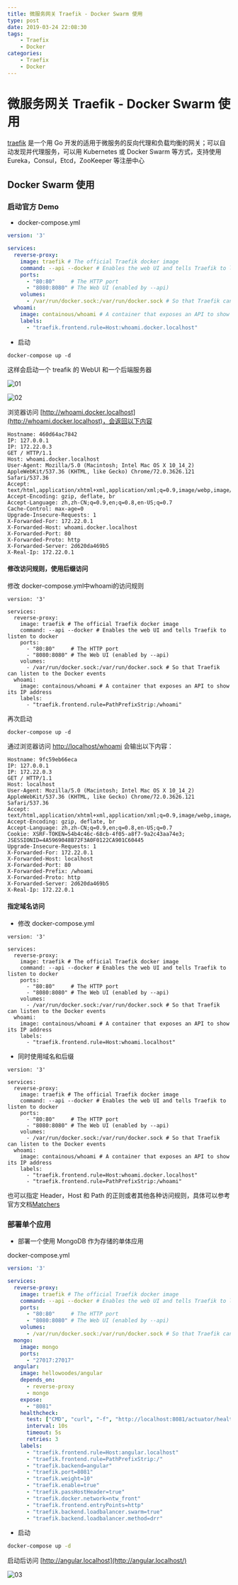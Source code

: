```yaml
---
title: 微服务网关 Traefik - Docker Swarm 使用
type: post
date: 2019-03-24 22:08:30
tags:
    - Traefix 
    - Docker
categories: 
    - Traefix 
    - Docker
---
```


# 微服务网关 Traefik - Docker Swarm 使用

[traefik](https://docs.traefik.io/) 是一个用 Go 开发的适用于微服务的反向代理和负载均衡的网关；可以自动发现并代理服务，可以用 Kubernetes 或 Docker Swarm 等方式，支持使用 Eureka，Consul，Etcd，ZooKeeper 等注册中心

## Docker Swarm 使用

### 启动官方 Demo

- docker-compose.yml

```yaml
version: '3'

services:
  reverse-proxy:
    image: traefik # The official Traefik docker image
    command: --api --docker # Enables the web UI and tells Traefik to listen to docker
    ports:
      - "80:80"     # The HTTP port
      - "8080:8080" # The Web UI (enabled by --api)
    volumes:
      - /var/run/docker.sock:/var/run/docker.sock # So that Traefik can listen to the Docker events
  whoami:
    image: containous/whoami # A container that exposes an API to show its IP address
    labels:
      - "traefik.frontend.rule=Host:whoami.docker.localhost"
```
- 启动
```
docker-compose up -d
```

这样会启动一个 treafik 的 WebUI 和一个后端服务器

![01](https://hellowood.oss-cn-beijing.aliyuncs.com/blog/treafik-01.png)

![02](https://hellowood.oss-cn-beijing.aliyuncs.com/blog/treafik-02.png)

浏览器访问 [http://whoami.docker.localhost](http://whoami.docker.localhost)，会返回以下内容 

```
Hostname: 460d64ac7842
IP: 127.0.0.1
IP: 172.22.0.3
GET / HTTP/1.1
Host: whoami.docker.localhost
User-Agent: Mozilla/5.0 (Macintosh; Intel Mac OS X 10_14_2) AppleWebKit/537.36 (KHTML, like Gecko) Chrome/72.0.3626.121 Safari/537.36
Accept: text/html,application/xhtml+xml,application/xml;q=0.9,image/webp,image/apng,*/*;q=0.8
Accept-Encoding: gzip, deflate, br
Accept-Language: zh,zh-CN;q=0.9,en;q=0.8,en-US;q=0.7
Cache-Control: max-age=0
Upgrade-Insecure-Requests: 1
X-Forwarded-For: 172.22.0.1
X-Forwarded-Host: whoami.docker.localhost
X-Forwarded-Port: 80
X-Forwarded-Proto: http
X-Forwarded-Server: 2d620da469b5
X-Real-Ip: 172.22.0.1
```

#### 修改访问规则，使用后缀访问

修改 docker-compose.yml中whoami的访问规则

```
version: '3'

services:
  reverse-proxy:
    image: traefik # The official Traefik docker image
    command: --api --docker # Enables the web UI and tells Traefik to listen to docker
    ports:
      - "80:80"     # The HTTP port
      - "8080:8080" # The Web UI (enabled by --api)
    volumes:
      - /var/run/docker.sock:/var/run/docker.sock # So that Traefik can listen to the Docker events
  whoami:
    image: containous/whoami # A container that exposes an API to show its IP address
    labels:
      - "traefik.frontend.rule=PathPrefixStrip:/whoami"
```

再次启动

```
docker-compose up -d 
```

通过浏览器访问 [http://localhost/whoami](http://localhost/whoami) 会输出以下内容：
```
Hostname: 9fc59eb66eca
IP: 127.0.0.1
IP: 172.22.0.3
GET / HTTP/1.1
Host: localhost
User-Agent: Mozilla/5.0 (Macintosh; Intel Mac OS X 10_14_2) AppleWebKit/537.36 (KHTML, like Gecko) Chrome/72.0.3626.121 Safari/537.36
Accept: text/html,application/xhtml+xml,application/xml;q=0.9,image/webp,image/apng,*/*;q=0.8
Accept-Encoding: gzip, deflate, br
Accept-Language: zh,zh-CN;q=0.9,en;q=0.8,en-US;q=0.7
Cookie: XSRF-TOKEN=54b4c46c-68cb-4f05-a8f7-9a2c43aa74e3; JSESSIONID=4A5969048B72F3A0F0122CA901C60445
Upgrade-Insecure-Requests: 1
X-Forwarded-For: 172.22.0.1
X-Forwarded-Host: localhost
X-Forwarded-Port: 80
X-Forwarded-Prefix: /whoami
X-Forwarded-Proto: http
X-Forwarded-Server: 2d620da469b5
X-Real-Ip: 172.22.0.1
```

#### 指定域名访问

- 修改 docker-compose.yml 

```
version: '3'

services:
  reverse-proxy:
    image: traefik # The official Traefik docker image
    command: --api --docker # Enables the web UI and tells Traefik to listen to docker
    ports:
      - "80:80"     # The HTTP port
      - "8080:8080" # The Web UI (enabled by --api)
    volumes:
      - /var/run/docker.sock:/var/run/docker.sock # So that Traefik can listen to the Docker events
  whoami:
    image: containous/whoami # A container that exposes an API to show its IP address
    labels:
      - "traefik.frontend.rule=Host:whoami.localhost"
```

- 同时使用域名和后缀

```
version: '3'

services:
  reverse-proxy:
    image: traefik # The official Traefik docker image
    command: --api --docker # Enables the web UI and tells Traefik to listen to docker
    ports:
      - "80:80"     # The HTTP port
      - "8080:8080" # The Web UI (enabled by --api)
    volumes:
      - /var/run/docker.sock:/var/run/docker.sock # So that Traefik can listen to the Docker events
  whoami:
    image: containous/whoami # A container that exposes an API to show its IP address
    labels:
      - "traefik.frontend.rule=Host:whoami.docker.localhost"
      - "traefik.frontend.rule=PathPrefixStrip:/whoami"
```

也可以指定 Header，Host 和 Path 的正则或者其他各种访问规则，具体可以参考官方文档[Matchers](https://docs.traefik.io/basics/#matchers)

### 部署单个应用

- 部署一个使用 MongoDB 作为存储的单体应用

docker-compose.yml

```yaml
version: '3'

services:
  reverse-proxy:
    image: traefik # The official Traefik docker image
    command: --api --docker # Enables the web UI and tells Traefik to listen to docker
    ports:
      - "80:80"     # The HTTP port
      - "8080:8080" # The Web UI (enabled by --api)
    volumes:
      - /var/run/docker.sock:/var/run/docker.sock # So that Traefik can listen to the Docker events
  mongo: 
    image: mongo
    ports: 
      - "27017:27017"
  angular:
    image: hellowoodes/angular
    depends_on: 
      - reverse-proxy
      - mongo
    expose:
      - "8081"
    healthcheck:
      test: ["CMD", "curl", "-f", "http://localhost:8081/actuator/health"]
      interval: 10s
      timeout: 5s
      retries: 3
    labels:
      - "traefik.frontend.rule=Host:angular.localhost"
      - "traefik.frontend.rule=PathPrefixStrip:/"
      - "traefik.backend=angular"
      - "traefik.port=8081"
      - "traefik.weight=10"
      - "traefik.enable=true"
      - "traefik.passHostHeader=true"
      - "traefik.docker.network=ntw_front"
      - "traefik.frontend.entryPoints=http"
      - "traefik.backend.loadbalancer.swarm=true"
      - "traefik.backend.loadbalancer.method=drr"
```

- 启动

```bash
docker-compose up -d
```

启动后访问 [http://angular.localhost](http://angular.localhost/)

![03](https://hellowood.oss-cn-beijing.aliyuncs.com/blog/treafik-03.png)